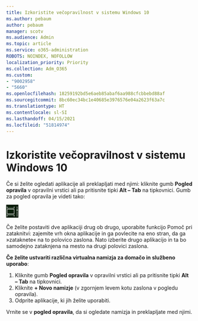 ```yaml
---
title: Izkoristite večopravilnost v sistemu Windows 10
ms.author: pebaum
author: pebaum
manager: scotv
ms.audience: Admin
ms.topic: article
ms.service: o365-administration
ROBOTS: NOINDEX, NOFOLLOW
localization_priority: Priority
ms.collection: Adm_O365
ms.custom:
- "9002958"
- "5660"
ms.openlocfilehash: 18259192bd5e6aeb85abaf6aa988cfcbbebd88af
ms.sourcegitcommit: 8bc60ec34bc1e40685e3976576e04a2623f63a7c
ms.translationtype: HT
ms.contentlocale: sl-SI
ms.lasthandoff: 04/15/2021
ms.locfileid: "51814974"
---
```

# <a name="do-more-with-multitasking-in-windows-10"></a>Izkoristite večopravilnost v sistemu Windows 10

Če si želite ogledati aplikacije ali preklapljati med njimi: kliknite gumb **Pogled opravila** v opravilni vrstici ali pa pritisnite tipki **Alt – Tab** na tipkovnici. Gumb za pogled opravila je videti tako:

![Gumb za pogled opravila](media/task-view.png)

Če želite postaviti dve aplikaciji drug ob drugo, uporabite funkcijo Pomoč pri zataknitvi: zajemite vrh okna aplikacije in ga povlecite na eno stran, da ga »zataknete« na to polovico zaslona. Nato izberite drugo aplikacijo in ta bo samodejno zataknjena na mesto na drugi polovici zaslona.

**Če želite ustvariti različna virtualna namizja za domačo in službeno uporabo**:

1. Kliknite gumb **Pogled opravila** v opravilni vrstici ali pa pritisnite tipki **Alt – Tab** na tipkovnici.
2. Kliknite **+ Novo namizje** (v zgornjem levem kotu zaslona v pogledu opravila).
3. Odprite aplikacije, ki jih želite uporabiti. 

Vrnite se v **pogled opravila**, da si ogledate namizja in preklapljate med njimi.
